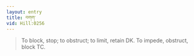 ```yaml
---
layout: entry
title: བགག་
vid: Hill:0256
---
```

> To block, stop; to obstruct; to limit, retain DK. To impede, obstruct, block TC.
